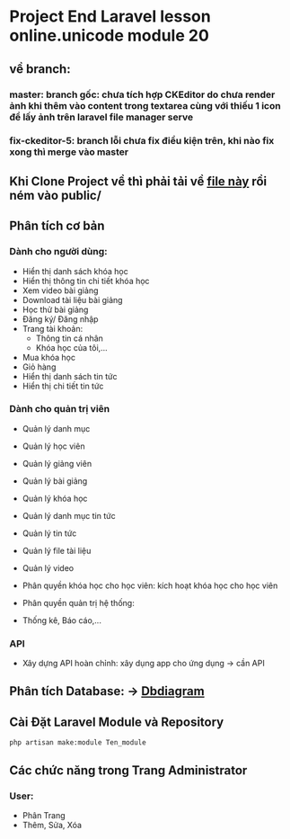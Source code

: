 # Project End Laravel lesson online.unicode module 20

## về branch:
### master: branch gốc: chưa tích hợp CKEditor do chưa render ảnh khi thêm vào content trong textarea cùng với thiếu 1 icon để lấy ảnh trên laravel file manager serve
### fix-ckeditor-5: branch lỗi chưa fix điều kiện trên, khi nào fix xong thì merge vào master

## Khi Clone Project về thì phải tải về [file này](https://www.mediafire.com/file/go1sfwpnepgfmy6/public_backend.zip/file) rồi ném vào public/

## Phân tích cơ bản
### Dành cho người dùng:
- Hiển thị danh sách khóa học
- Hiển thị thông tin chi tiết khóa học
- Xem video bài giảng
- Download tài liệu bài giảng
- Học thử bài giảng
- Đăng ký/ Đăng nhập
- Trang tài khoản: 
  - Thông tin cá nhân
  - Khóa học của tôi,...
- Mua khóa học
- Giỏ hàng
- Hiển thị danh sách tin tức
- Hiển thị chi tiết tin tức

### Dành cho quản trị viên
- Quản lý danh mục
- Quản lý học viên
- Quản lý giảng viên
- Quản lý bài giảng
- Quản lý khóa học
- Quản lý danh mục tin tức
- Quản lý tin tức
- Quản lý file tài liệu
- Quản lý video

- Phân quyền khóa học cho học viên: kích hoạt khóa học cho học viên
- Phân quyền quản trị hệ thống: 
- Thống kê, Báo cáo,...

### API
- Xây dựng API hoàn chỉnh: xây dụng app cho ứng dụng -> cần API

## Phân tích Database: -> [Dbdiagram](https://dbdiagram.io/d/Module_20_Laravel-656563fe3be1495787db072a)

## Cài Đặt Laravel Module và Repository
```terminal
php artisan make:module Ten_module
```
## Các chức năng trong Trang Administrator
### User:
- Phân Trang
- Thêm, Sửa, Xóa

